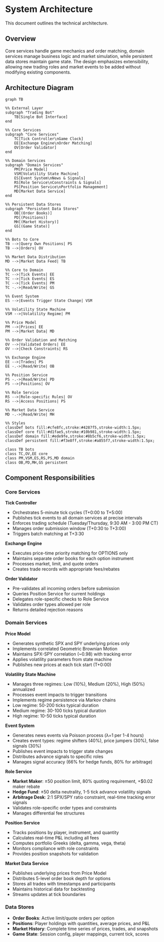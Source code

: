 # System Architecture

This document outlines the technical architecture.

## Overview

Core services handle game mechanics and order matching, domain services manage business logic and market simulation, while persistent data stores maintain game state. The design emphasizes extensibility, allowing new trading roles and market events to be added without modifying existing components.

## Architecture Diagram

```mermaid
graph TB

%% External Layer
subgraph "Trading Bot"
    TB[Single Bot Interface]
end

%% Core Services
subgraph "Core Services"
    TC[Tick Controller\nGame Clock]
    EE[Exchange Engine\nOrder Matching]
    OV[Order Validator]
end

%% Domain Services
subgraph "Domain Services"
    PM[Price Model]
    VSM[Volatility State Machine]
    ES[Event System\nNews & Signals]
    RS[Role Service\nConstraints & Signals]
    PS[Position Service\nPortfolio Management]
    MD[Market Data Service]
end

%% Persistent Data Stores
subgraph "Persistent Data Stores"
    OB[(Order Books)]
    PD[(Positions)]
    MH[(Market History)]
    GS[(Game State)]
end

%% Bots to Core
TB -->|Query Own Positions| PS
TB -->|Orders| OV

%% Market Data Distribution
MD -->|Market Data Feed| TB

%% Core to Domain
TC -->|Tick Events| EE
TC -->|Tick Events| ES
TC -->|Tick Events| PM
TC -.->|Read/Write| GS

%% Event System
ES -->|Events Trigger State Change| VSM

%% Volatility State Machine
VSM -->|Volatility Regime| PM

%% Price Model
PM -->|Prices| EE
PM -->|Market Data| MD

%% Order Validation and Matching
OV -->|Validated Orders| EE
OV -->|Check Constraints| RS

%% Exchange Engine
EE -->|Trades| PS
EE -.->|Read/Write| OB

%% Position Service
PS -.->|Read/Write| PD
PS -->|Positions| OV

%% Role Service
RS -->|Role-specific Rules| OV
RS -->|Access Positions| PS

%% Market Data Service
MD -.->|Read/Write| MH

%% Styles
classDef bots fill:#cfe8fc,stroke:#4287f5,stroke-width:1.5px;
classDef core fill:#d1fae5,stroke:#10b981,stroke-width:1.5px;
classDef domain fill:#ede9fe,stroke:#8b5cf6,stroke-width:1.5px;
classDef persistent fill:#f3e8ff,stroke:#a855f7,stroke-width:1.5px;

class TB bots
class TC,OV,EE core
class PM,VSM,ES,RS,PS,MD domain
class OB,PD,MH,GS persistent
```
## Component Responsibilities

### Core Services
**Tick Controller**
- Orchestrates 5-minute tick cycles (T+0:00 to T+5:00)
- Publishes tick events to all domain services at precise intervals
- Enforces trading schedule (Tuesday/Thursday, 9:30 AM - 3:00 PM CT)
- Manages order submission window (T+0:30 to T+3:00)
- Triggers batch matching at T+3:30

**Exchange Engine**
- Executes price-time priority matching for OPTIONS only
- Maintains separate order books for each option instrument
- Processes market, limit, and quote orders
- Creates trade records with appropriate fees/rebates

**Order Validator**
- Pre-validates all incoming orders before submission
- Queries Position Service for current holdings
- Delegates role-specific checks to Role Service
- Validates order types allowed per role
- Returns detailed rejection reasons

### Domain Services
**Price Model**
- Generates synthetic SPX and SPY underlying prices only
- Implements correlated Geometric Brownian Motion
- Maintains SPX-SPY correlation (~0.98) with tracking error
- Applies volatility parameters from state machine
- Publishes new prices at each tick start (T+0:00)

**Volatility State Machine**
- Manages three regimes: Low (10%), Medium (20%), High (50%) annualized
- Processes event impacts to trigger transitions
- Implements regime persistence via Markov chains
- Low regime: 50-200 ticks typical duration
- Medium regime: 30-100 ticks typical duration
- High regime: 10-50 ticks typical duration

**Event System**
- Generates news events via Poisson process (λ=1 per 1-4 hours)
- Creates event types: regime shifters (40%), price jumpers (30%), false signals (30%)
- Publishes event impacts to trigger state changes
- Distributes advance signals to specific roles
- Manages signal accuracy (66% for hedge funds, 80% for arbitrage)

**Role Service**
- **Market Maker**: ±50 position limit, 80% quoting requirement, +$0.02 maker rebate
- **Hedge Fund**: ±50 delta neutrality, 1-5 tick advance volatility signals
- **Arbitrage Desk**: 2:1 SPX/SPY ratio constraint, real-time tracking error signals
- Validates role-specific order types and constraints
- Manages differential fee structures

**Position Service**
- Tracks positions by player, instrument, and quantity
- Calculates real-time P&L including all fees
- Computes portfolio Greeks (delta, gamma, vega, theta)
- Monitors compliance with role constraints
- Provides position snapshots for validation

**Market Data Service**
- Publishes underlying prices from Price Model
- Distributes 5-level order book depth for options
- Stores all trades with timestamps and participants
- Maintains historical data for backtesting
- Streams updates at tick boundaries

### Data Stores
- **Order Books**: Active limit/quote orders per option
- **Positions**: Player holdings with quantities, average prices, and P&L
- **Market History**: Complete time series of prices, trades, and snapshots
- **Game State**: Session config, player mappings, current tick, scores
